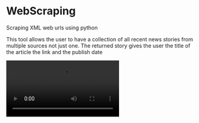 # WebScraping
Scraping XML web urls using python

This tool allows the user to have a collection of all recent news stories from multiple sources not just one.
The returned story gives the user the title of the article the link and the publish date

![Web Scraping Demo](WebScrapingvideo.mov)
